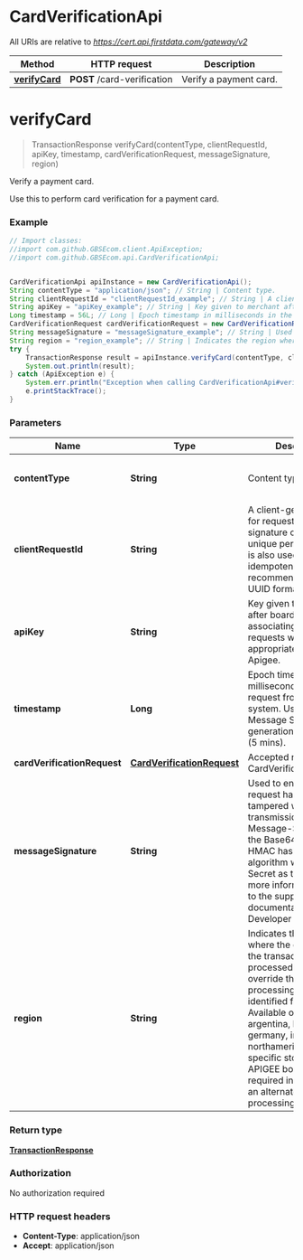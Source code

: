 # CardVerificationApi

All URIs are relative to *https://cert.api.firstdata.com/gateway/v2*

Method | HTTP request | Description
------------- | ------------- | -------------
[**verifyCard**](CardVerificationApi.md#verifyCard) | **POST** /card-verification | Verify a payment card.


<a name="verifyCard"></a>
# **verifyCard**
> TransactionResponse verifyCard(contentType, clientRequestId, apiKey, timestamp, cardVerificationRequest, messageSignature, region)

Verify a payment card.

Use this to perform card verification for a payment card.

### Example
```java
// Import classes:
//import com.github.GBSEcom.client.ApiException;
//import com.github.GBSEcom.api.CardVerificationApi;


CardVerificationApi apiInstance = new CardVerificationApi();
String contentType = "application/json"; // String | Content type.
String clientRequestId = "clientRequestId_example"; // String | A client-generated ID for request tracking and signature creation, unique per request.  This is also used for idempotency control. We recommend 128-bit UUID format.
String apiKey = "apiKey_example"; // String | Key given to merchant after boarding associating their requests with the appropriate app in Apigee.
Long timestamp = 56L; // Long | Epoch timestamp in milliseconds in the request from a client system. Used for Message Signature generation and time limit (5 mins).
CardVerificationRequest cardVerificationRequest = new CardVerificationRequest(); // CardVerificationRequest | Accepted request type: CardVerificationRequest.
String messageSignature = "messageSignature_example"; // String | Used to ensure the request has not been tampered with during transmission. The Message-Signature is the Base64 encoded HMAC hash (SHA256 algorithm with the API Secret as the key.) For more information, refer to the supporting documentation on the Developer Portal.
String region = "region_example"; // String | Indicates the region where the client wants the transaction to be processed. This will override the default processing region identified for the client. Available options are argentina, brazil, germany, india and northamerica. Region specific store setup and APIGEE boarding is required in order to use an alternate region for processing.
try {
    TransactionResponse result = apiInstance.verifyCard(contentType, clientRequestId, apiKey, timestamp, cardVerificationRequest, messageSignature, region);
    System.out.println(result);
} catch (ApiException e) {
    System.err.println("Exception when calling CardVerificationApi#verifyCard");
    e.printStackTrace();
}
```

### Parameters

Name | Type | Description  | Notes
------------- | ------------- | ------------- | -------------
 **contentType** | **String**| Content type. | [default to application/json] [enum: application/json]
 **clientRequestId** | **String**| A client-generated ID for request tracking and signature creation, unique per request.  This is also used for idempotency control. We recommend 128-bit UUID format. |
 **apiKey** | **String**| Key given to merchant after boarding associating their requests with the appropriate app in Apigee. |
 **timestamp** | **Long**| Epoch timestamp in milliseconds in the request from a client system. Used for Message Signature generation and time limit (5 mins). |
 **cardVerificationRequest** | [**CardVerificationRequest**](CardVerificationRequest.md)| Accepted request type: CardVerificationRequest. |
 **messageSignature** | **String**| Used to ensure the request has not been tampered with during transmission. The Message-Signature is the Base64 encoded HMAC hash (SHA256 algorithm with the API Secret as the key.) For more information, refer to the supporting documentation on the Developer Portal. | [optional]
 **region** | **String**| Indicates the region where the client wants the transaction to be processed. This will override the default processing region identified for the client. Available options are argentina, brazil, germany, india and northamerica. Region specific store setup and APIGEE boarding is required in order to use an alternate region for processing. | [optional]

### Return type

[**TransactionResponse**](TransactionResponse.md)

### Authorization

No authorization required

### HTTP request headers

 - **Content-Type**: application/json
 - **Accept**: application/json

